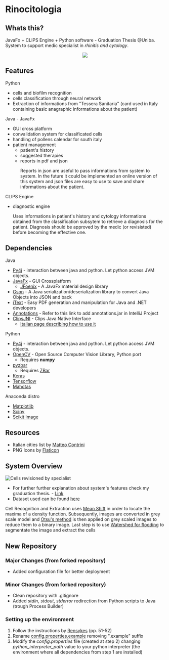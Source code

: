 # Rinocitologia

## Whats this?
JavaFx + CLIPS Engine + Python software - Graduation Thesis @Uniba. 
System to support medic specialist in _rhinitis and cytology_.<br>
<center>
<img src="http://whoami.altervista.org/Tesi/Cell%20Explorer.jpg">
</center>

## Features
<dl>
  <dt>Python</dt>
  <ul>
  <li>cells and biofilm recognition</li>
  <li>cells classification through neural network</li>
  <li>Extraction of informations from "Tessera Sanitaria" (card used in Italy containing basic anagraphic informations about the patient)</li>
  </ul>
  
  <dt>Java - JavaFx</dt>
  <ul>
  <li>GUI cross platform</li>
  <li>convalidation system for classificated cells</li>
  <li>handling of pollens calendar for south italy</li>
  <li>patient management
  <ul>
  <li>patient's history</li>
  <li>suggested therapies</li>
  <li>reports in pdf and json</li>
  <p>Reports in json are useful to pass informations from system to system. In the future it could be implemented an online version of this system and json files are easy to use to save and share informations about the patient.</p>
  </ul>
  </li>
  </ul>
  
 <dt>CLIPS Engine</dt>
 <ul>
  <li>diagnostic engine</li>
  <p>Uses informations in patient's history and cytology informations obtained from the classification subsytem to retrieve a diagnosis for the patient. Diagnosis should be approved by the medic (or revisisted) before becoming the effective one.</p>
  </ul>
</dl>


## Dependencies
<dl>
<dt>Java</dt>
  <ul>
    <li>
      <a href="https://www.py4j.org">Py4j</a> - interaction between java and python.
      Let python access JVM objects.
    </li>
    <li>
      <a href="https://www.oracle.com/technetwork/java/javase/overview/javafx-overview-2158620.html">JavaFx</a> - GUI Crossplatform
      <ul>
        <li><a href="https://github.com/jfoenixadmin/JFoenix">JFoenix</a> - A JavaFx material design library</li>
      </ul>
    </li>
    <li>
     <a href="https://github.com/google/gson">Gson</a> - A Java serialization/deserialization library to convert Java Objects into JSON and back
    </li>
    <li>
      <a href="https://itextpdf.com">iText</a> - Easy PDF generation and manipulation for Java and .NET developers
    </li>
    <li>
      <a href="www.jetbrains.com/help/idea/annotating-source-code.html">Annotations</a> - Refer to this link to add annotations.jar in IntelliJ Project
    </li>
    <li>
      <a href="http://sourceforge.net/projects/clipsrules/files/CLIPS/6.30/">ClipsJNI</a> - Clips Java Native Interface
      <ul>
        <li>
          <a href="https://bitbucket.org/fverdoja/xclipsjni/wiki/Home">Italian page describing how to use it</a>
        </li>
     </ul>
   </li>
  </ul>
 </dl>
 <dl>
 <dt>Python</dt>
  <ul>
    <li>
      <a href="https://www.py4j.org">Py4j</a> - interaction between java and python.
      Let python access JVM objects.
    </li>
    <li>
      <a href="https://opencv.org">OpenCV</a> - Open Source Computer Vision Library, Python port
      <ul><li>Requires <b>numpy</b></li></ul>
    </li>
    <li>
      <a href="https://anaconda.org/lightsource2-tag/pyzbar">pyzbar</a>
      <ul>
        <li>Requires <a href="http://zbar.sourceforge.net">ZBar</a></li>
      </ul>
     </li>
     <li>
        <a href="https://keras.io/">Keras</a>
     </li>
     <li>
        <a href="https://www.tensorflow.org/">Tensorflow</a>
     </li>
     <li>
        <a href="#">Mahotas</a>
    </li>
     </ul>
     </dl>
     <dl>
      <dt>Anaconda distro</dt>
      <ul>
          <li>
             <a href="https://matplotlib.org">Matplotlib</a>
          </li>
               <li>
                  <a href="https://www.scipy.org/">Scipy</a>
               </li>
                    <li>
                       <a href="https://scikit-image.org">Scikit Image</a>
                    </li>
  </ul>

## Resources
  <ul>
  <li>Italian cities list by <a href="https://github.com/matteocontrini/comuni-json">Matteo Contrini</a></li>
  <li>PNG Icons by <a href="https://www.flaticon.com">Flaticon</a></li>
  </ul>
</dl>

## System Overview
<img src="http://whoami.altervista.org/Materiale/Preview.png" alt="Cells revisioned by specialist">
<br>
<ul>
<li>
For further further explanation about system's features check my graduation thesis. - <a href="http://whoami.altervista.org/Tesi/MaterialeCD/Tesi/TesiPDF.pdf">Link</a><br>
</li>
<li>
Dataset used can be found <a href="http://whoami.altervista.org/Tesi/MaterialeCD/Dataset/">here</a>
</li>
</ul>
<p>Cell Recognition and Extraction uses <a href="https://en.wikipedia.org/wiki/Mean_shift#Clustering">Mean Shift</a> in order to locate the maxima of a density function. Subsequently, images are converted in grey scale model and <a href="https://en.wikipedia.org/wiki/Otsu%27s_method">Otsu's method</a> is then applied on grey scaled images to reduce them to a binary image. Last step is to use <a href="https://en.wikipedia.org/wiki/Watershed_(image_processing)">Watershed for flooding</a> to segmentate the image and extract the cells</p>

## New Repository
### Major Changes (from forked repository)
* Added configuration file for better deployment

### Minor Changes (from forked repository)
* Clean repository with .gitignore
* Added *stdin*, *stdout*, *stderror* redirection from Python scripts to Java (trough Process Builder)

### Setting up the environment
1. Follow the instructions by [Rensykes](http://whoami.altervista.org/Tesi/MaterialeCD/Tesi/TesiPDF.pdf) (pp. 51-52)
2. Rename [config.properties.example](/resources/config.properties.example) removing ".example" suffix
3. Modify the *config.properties* file (created at step 2) changing *python_interpreter_path* value to your python interpreter (the environment where all dependencies from step 1 are installed)